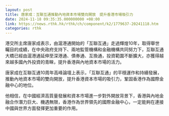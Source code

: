 ```yaml
---
layout: post
title: 唐家成：互聯互通推動內地資本市場雙向開放　提升香港市場吸引力
date: 2024-11-18 09:35:35.000000000 +08:00
link: https://news.rthk.hk/rthk/ch/component/k2/1779637-20241118.htm
categories: rthk
---
```


港交所主席唐家成表示，由滬港通開始的「互聯互通」走過輝煌10年，取得舉世矚目的成績，在中央政府支持下、兩地監管機構和金融機構共同努力下，互聯互通大橋已經由滬港通延伸至深港通、債券通、互換通，投資範圍不斷擴大，亦獲得越來越多國內外投資的青睞，提升香港與內地資本市場的活力。

唐家成在互聯互通10周年高峰論壇上表示，「互聯互通」的平穩運作和持續發展，推動內地資本市場的雙向開放，提升香港資本市場的吸引力，鞏固香港作為國際金融中心的地位。

他相信，在中國經濟高質量發展和資本市場進一步對外開放背景下，香港與內地金融合作潛力巨大、機遇無限，香港作為世界領先的國際金融中心，一定能夠在連接中國與世界方面發揮更加重要的作用。
